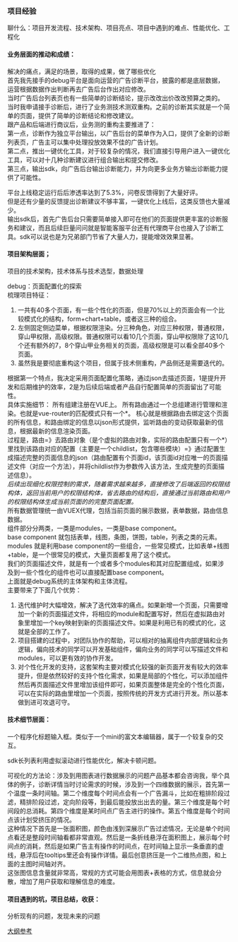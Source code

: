 ### 项目经验

聊什么：项目开发流程、技术架构、项目亮点、项目中遇到的难点、性能优化、工程化

#### 业务层面的推动和成绩：
解决的痛点，满足的场景，取得的成果，做了哪些优化  
首先我先接手的debug平台是面向运营的广告诊断平台，披露的都是底层数据，运营根据数据作出判断再去广告后台作出对应修改。  
当时广告后台列表页也有一些简单的诊断结论，提示改改出价改改预算之类的。  
当时我申请接手诊断后，进行了业务测技术测双重构。之前的诊断其实就是一个简单的页面，提供了简单的诊断结论和修改建议。  
跟产品和后端进行商议后，业务测的重构主要推进了：  
第一点，诊断作为独立平台输出，以广告后台的菜单作为入口，提供了全新的诊断列表页，广告主可以集中处理投放效果不佳的广告计划。  
第二点，推出一键优化工具，对于较复杂的情况，我们直接引导用户进入一键优化工具，可以对十几种诊断建议进行组合输出和提交修改。  
第三点，输出sdk，向广告后台输出诊断能力，并为向更多业务方输出诊断能力提供了可能性。  

平台上线稳定运行后后渗透率达到了5.3%，问卷反馈得到了大量好评。  
但是还有少量的反馈提出诊断建议不够丰富，一键优化上线后，这类反馈也大量减少。  
输出sdk后，首先广告后台只需要简单接入即可在他们的页面提供更丰富的诊断服务和建议，而且后续巨量问问就是智能客服平台还有代理商平台也接入了诊断工具。sdk可以说也是为兄弟部门节省了大量人力，提能增效效果显著。  

#### 项目架构层面；
项目的技术架构，技术体系与技术选型，数据处理

debug：页面配置化的探索  
梳理项目特征：
1. 一共有40多个页面，有一些个性化的页面，但是70%以上的页面会有一个比较模式化的结构，form+chart+table，或者这三种的组合。
2. 左侧固定侧边菜单，根据权限渲染。分三种角色，对应三种权限，普通权限，穿山甲权限，高级权限。普通权限可以看10几个页面，穿山甲权限除了这10几个还有额外的7，8个穿山甲业务相关的页面，高级权限是可以看全部40多个页面。
3. 虽然我是要彻底重构这个项目，但属于技术侧重构，产品侧还是需要迭代的。

根据第一个特点，我决定采用页面配置化策略，通过json去描述页面，1是提升开发和后期维护的效率，2是为后续后端或者产品自行配置简单的页面留出了可能性。  
具体实施细节：
所有组建注册在VUE上。
所有路由通过一个总组建进行管理和渲染。也就是vue-router的匹配模式只有一个*。
核心就是根据路由去绑定这个页面的所有信息，和路由绑定的信息以json形式提供，监听路由的变动获取最新的信息，根据最新的信息渲染页面。  
过程是，路由=》去路由对象（是个虚拟的路由对象，实际的路由配置只有一个*）里找到该路由对应的配置（主要是一个childlist，包含哪些模块）=》通过配置生成描述完整的页面信息的json（路由配置有个页面id，该页面id对应唯一的页面描述文件（对应一个方法），并将childlist作为参数传入该方法，生成完整的页面描述信息）。  
*后续出现细化权限控制的需求，随着需求越来越多，直接修改了后端返回的权限结构体，返回当前用户的权限结构体，省去路由的结构后，直接通过当前路由和用户的权限结构体生成当前页面的的完整页面配置。*  
所有数据管理统一由VUEX代理，包括当前页面的展示数据，表单数据，路由信息数据。  
组件部分分两类，一类是modules，一类是base component。  
base component 就包括表单，线图，条图，饼图，table，列表之类的元素。  
modules 就是利用base component的一些组合，一些常见模式，比如表单+线图+table，是一个很常见的模式，大量页面都复用了这个模式。  
我们的页面描述文件，就是有一个或者多个modules和其对应配置组成，如果涉及到一些个性化的组件也可以直接配置base component。  
上面就是debug系统的主体架构和主体流程。  
主要带来了下面几个优势：  
1. 迭代维护时大幅增效，解决了迭代效率的痛点。如果新增一个页面，只需要增加一个新的页面描述文件，将相应的module和配置写好，然后在虚拟路由对象里增加一个key映射到新的页面描述文件。如果是利用已有的模式的化，这就是全部的工作了。  
2. 项目搭建的过程中，对团队协作的帮助，可以相对的抽离组件内部逻辑和业务逻辑，偏向技术的同学可以开发基础组件，偏向业务的同学可以写描述文件和modules，可以更有效的协作开发。  
3. 对个性化开发的支持，这套架构主要对模式化较强的新页面开发有较大的效率提升，但是依然较好的支持个性化需求，如果是局部的个性化，可以添加组件然后再页面描述文件里增加该组件即可，如果页面整体是完全的个性化页面，可以在实际的路由里增加一个页面，按照传统的开发方式进行开发。所以基本做到进可攻退可守。  


#### 技术细节层面：
一个程序化标题输入框。类似于一个mini的富文本编辑器，属于一个较复杂的交互。  

sdk长列表利用虚拟滚动进行性能优化，解决卡顿问题。  

可视化的方法论：涉及到用图表进行数据展示的问题产品基本都会咨询我，举个具体的例子，诊断详情当时讨论需求的时候，涉及到一个四维数据的展示，首先第一个温度一条时间轴。第二个维度每个时间点会有一个广告漏斗，比如在粗排阶段过滤，精排阶段过滤，定向阶段等，到最后能投放出出去的量。第三个维度是每个时间段的总消耗。第四个维度是某时间点广告主进行的操作。第五个维度是每个时间点该计划受挤压的情况。  
这种情况下首先是一张面积图，颜色由浅到深展示广告过滤情况，无论是单个时间点看还是整段时间轴看都非常直观。然后是一条折线悬浮在面积图上，展示每个时间点的消耗，然后是如果广告主有操作的时间点，在时间轴上显示一条垂直的虚线，悬浮后在tooltips里还会有操作详情。最后创意挤压是一个二维热点图，和上面的主图时间轴对齐。  
这张图信息含量就非常高，常规的方式可能会用图表+表格的方式，信息就会分散，增加了用户获取和理解信息的难度。  

#### 项目遇到的坑，项目总结，收获：
分析现有的问题，发现未来的问题  



[大纲参考](https://jishuin.proginn.com/p/763bfbd23bca)